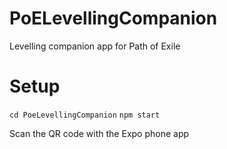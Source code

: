 # PoELevellingCompanion
Levelling companion app for Path of Exile

# Setup

`cd PoeLevellingCompanion`
`npm start`

Scan the QR code with the Expo phone app
